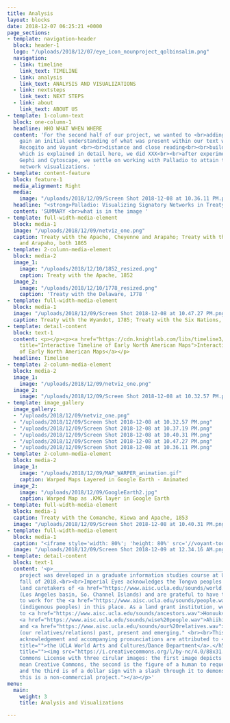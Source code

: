 ```yaml
---
title: Analysis
layout: blocks
date: 2018-12-07 06:25:21 +0000
page_sections:
- template: navigation-header
  block: header-1
  logo: "/uploads/2018/12/07/eye_icon_nounproject_qolbinsalim.png"
  navigation:
  - link: timeline
    link_text: TIMELINE
  - link: analysis
    link_text: ANALYSIS AND VISUALIZATIONS
  - link: nextsteps
    link_text: NEXT STEPS
  - link: about
    link_text: ABOUT US
- template: 1-column-text
  block: one-column-1
  headline: WHO WHAT WHEN WHERE
  content: 'For the second half of our project, we wanted to <br>adding treaty text<br><br>To
    gain an initial understanding of what was present within our text we worked with
    Recogito and Voyant <br><br>distance and close reading<br><br>building our dataset,
    which is explained in detail here, we did XXX<br><br>after experimenting with
    Gephi and Cytoscape, we settle on working with Palladio to attain the following
    network visualizations. '
- template: content-feature
  block: feature-1
  media_alignment: Right
  media:
    image: "/uploads/2018/12/09/Screen Shot 2018-12-08 at 10.36.11 PM.png"
  headline: "<strong>Palladio: Visualizing Signatory Networks in Treaty Text</strong>"
  content: 'SUMMARY <br>what is in the image '
- template: full-width-media-element
  block: media-1
  image: "/uploads/2018/12/09/netviz_one.png"
  caption: Treaty with the Apache, Cheyenne and Arapaho; Treaty with the Cheyenne
    and Arapaho, both 1865
- template: 2-column-media-element
  block: media-2
  image_1:
    image: "/uploads/2018/12/10/1852_resized.png"
    caption: Treaty with the Apache, 1852
  image_2:
    image: "/uploads/2018/12/10/1778_resized.png"
    caption: 'Treaty with the Delaware, 1778 '
- template: full-width-media-element
  block: media-1
  image: "/uploads/2018/12/09/Screen Shot 2018-12-08 at 10.47.27 PM.png"
  caption: Treaty with the Wyandot, 1785; Treaty with the Six Nations, 1784
- template: detail-content
  block: text-1
  content: <p></p><p><a href="https://cdn.knightlab.com/libs/timeline3/latest/embed/index.html?source=1erbmO_us4olt10zRy9Q5I8h_qhUMKQQp_akHhLoSNjo&amp;font=Default&amp;lang=en&amp;initial_zoom=2&amp;height=650"
    title="Interactive Timeline of Early North American Maps">Interactive Timeline
    of Early North American Maps</a></p>
  headline: Timeline
- template: 2-column-media-element
  block: media-2
  image_1:
    image: "/uploads/2018/12/09/netviz_one.png"
  image_2:
    image: "/uploads/2018/12/09/Screen Shot 2018-12-08 at 10.32.57 PM.png"
- template: image_gallery
  image_gallery:
  - "/uploads/2018/12/09/netviz_one.png"
  - "/uploads/2018/12/09/Screen Shot 2018-12-08 at 10.32.57 PM.png"
  - "/uploads/2018/12/09/Screen Shot 2018-12-08 at 10.37.19 PM.png"
  - "/uploads/2018/12/09/Screen Shot 2018-12-08 at 10.40.31 PM.png"
  - "/uploads/2018/12/09/Screen Shot 2018-12-08 at 10.47.27 PM.png"
  - "/uploads/2018/12/09/Screen Shot 2018-12-08 at 10.36.11 PM.png"
- template: 2-column-media-element
  block: media-2
  image_1:
    image: "/uploads/2018/12/09/MAP_WARPER_animation.gif"
    caption: Warped Maps Layered in Google Earth - Animated
  image_2:
    image: "/uploads/2018/12/09/GoogleEarth2.jpg"
    caption: Warped Map as .KMG layer in Google Earth
- template: full-width-media-element
  block: media-1
  caption: Treaty with the Comanche, Kiowa and Apache, 1853
  image: "/uploads/2018/12/09/Screen Shot 2018-12-08 at 10.40.31 PM.png"
- template: full-width-media-element
  block: media-1
  caption: "<iframe style='width: 80%'; 'height: 80%' src='//voyant-tools.org/tool/Loom/?corpus=df672285c836b1fef0d52e3eec1beb01'></iframe>"
  image: "/uploads/2018/12/09/Screen Shot 2018-12-09 at 12.34.16 AM.png"
- template: detail-content
  block: text-1
  content: '<p>____________________________________________________________________</p><h5>This
    project was developed in a graduate information studies course at UCLA in the
    fall of 2018.<br><br>Imperial Eyes acknowledges the Tongva peoples as the traditional
    land caretakers of <a href="https://www.aisc.ucla.edu/sounds/world.wav">Tovaangar</a>
    (Los Angeles basin, So. Channel Islands) and are grateful to have the opportunity
    to work for the <a href="https://www.aisc.ucla.edu/sounds/people.wav">taraaxatom</a>
    (indigenous peoples) in this place. As a land grant institution, we pay our respects
    to <a href="https://www.aisc.ucla.edu/sounds/ancestors.wav">Honuukvetam</a> (Ancestors),
    <a href="https://www.aisc.ucla.edu/sounds/wise%20people.wav">Ahiihirom </a>(Elders),
    and <a href="https://www.aisc.ucla.edu/sounds/our%20relatives.wav">eyoohiinkem</a>
    (our relatives/relations) past, present and emerging." <br><br>This territory
    acknowledgement and accompanying pronunciations are attributed to <a href="https://www.wacd.ucla.edu/"
    title="">the UCLA World Arts and Cultures/Dance Department</a>.</h5><p><a href="https://creativecommons.org/licenses/by-nc/4.0/"
    title=""><img src="https://i.creativecommons.org/l/by-nc/4.0/88x31.png" alt="Creative
    Commons License with three cirular images: the first image depicts two c''s to
    mean Creative Commons, the second is the figure of a human to request attribution,
    and the third is of a dollar sign with a slash through it to demonstrate that
    this is a non-commercial project."></a></p>'
menu:
  main:
    weight: 3
    title: Analysis and Visualizations

---
```

